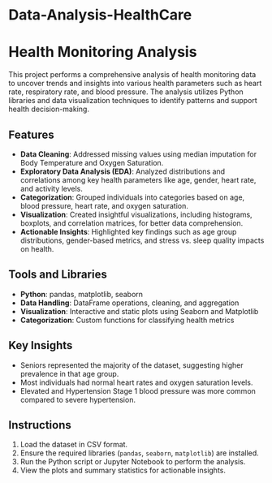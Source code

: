 # Data-Analysis-HealthCare

# Health Monitoring Analysis

This project performs a comprehensive analysis of health monitoring data to uncover trends and insights into various health parameters such as heart rate, respiratory rate, and blood pressure. The analysis utilizes Python libraries and data visualization techniques to identify patterns and support health decision-making.

## Features

- **Data Cleaning**: Addressed missing values using median imputation for Body Temperature and Oxygen Saturation.
- **Exploratory Data Analysis (EDA)**: Analyzed distributions and correlations among key health parameters like age, gender, heart rate, and activity levels.
- **Categorization**: Grouped individuals into categories based on age, blood pressure, heart rate, and oxygen saturation.
- **Visualization**: Created insightful visualizations, including histograms, boxplots, and correlation matrices, for better data comprehension.
- **Actionable Insights**: Highlighted key findings such as age group distributions, gender-based metrics, and stress vs. sleep quality impacts on health.

## Tools and Libraries

- **Python**: pandas, matplotlib, seaborn
- **Data Handling**: DataFrame operations, cleaning, and aggregation
- **Visualization**: Interactive and static plots using Seaborn and Matplotlib
- **Categorization**: Custom functions for classifying health metrics

## Key Insights

- Seniors represented the majority of the dataset, suggesting higher prevalence in that age group.
- Most individuals had normal heart rates and oxygen saturation levels.
- Elevated and Hypertension Stage 1 blood pressure was more common compared to severe hypertension.

## Instructions

1. Load the dataset in CSV format.
2. Ensure the required libraries (`pandas`, `seaborn`, `matplotlib`) are installed.
3. Run the Python script or Jupyter Notebook to perform the analysis.
4. View the plots and summary statistics for actionable insights.
